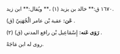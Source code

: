 ١٦٧٠ ق:** خالد بن يزيد (١) ،** ويُقال:** ابن زيد.

**عَن:** عقبة بْن عامر الْجُهَنِيّ (ق) .

**رَوَى عَنه:** إِسْمَاعِيل بْن رافع المدني (ق) (٢) .

روى له ابن مَاجَهْ.
